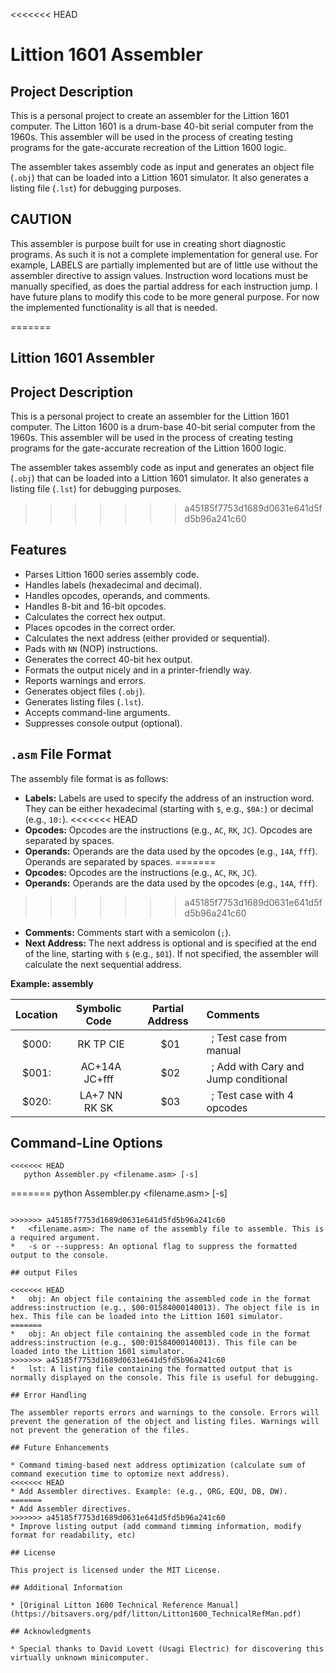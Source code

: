 <<<<<<< HEAD
# Littion 1601 Assembler

## Project Description

This is a personal project to create an assembler for the Littion 1601 computer. The Litton 1601 is a drum-base 40-bit serial computer from the 1960s. This assembler will be used in the process of creating testing programs for the gate-accurate recreation of the Littion 1600 logic.

The assembler takes assembly code as input and generates an object file (`.obj`) that can be loaded into a Littion 1601 simulator. It also generates a listing file (`.lst`) for debugging purposes.

## CAUTION

This assembler is purpose built for use in creating short diagnostic programs. As such it is not a complete implementation for general use. For example, LABELS are partially implemented but are of little use without the assembler directive to assign values. Instruction word locations must be manually specified, as does the partial address for each instruction jump. I have future plans to modify this code to be more general purpose. For now the implemented functionality is all that is needed.

=======
## Littion 1601 Assembler

## Project Description

This is a personal project to create an assembler for the Littion 1601 computer. The Litton 1600 is a drum-base 40-bit serial computer from the 1960s. This assembler will be used in the process of creating testing programs for the gate-accurate recreation of the Littion 1600 logic.

The assembler takes assembly code as input and generates an object file (`.obj`) that can be loaded into a Littion 1601 simulator. It also generates a listing file (`.lst`) for debugging purposes.

>>>>>>> a45185f7753d1689d0631e641d5fd5b96a241c60
## Features

*   Parses Littion 1600 series assembly code.
*   Handles labels (hexadecimal and decimal).
*   Handles opcodes, operands, and comments.
*   Handles 8-bit and 16-bit opcodes.
*   Calculates the correct hex output.
*   Places opcodes in the correct order.
*   Calculates the next address (either provided or sequential).
*   Pads with `NN` (NOP) instructions.
*   Generates the correct 40-bit hex output.
*   Formats the output nicely and in a printer-friendly way.
*   Reports warnings and errors.
*   Generates object files (`.obj`).
*   Generates listing files (`.lst`).
*   Accepts command-line arguments.
*   Suppresses console output (optional).

## `.asm` File Format

The assembly file format is as follows:

*   **Labels:** Labels are used to specify the address of an instruction word. They can be either hexadecimal (starting with `$`, e.g., `$0A:`) or decimal (e.g., `10:`).
<<<<<<< HEAD
*   **Opcodes:** Opcodes are the instructions (e.g., `AC`, `RK`, `JC`). Opcodes are separated by spaces.
*   **Operands:** Operands are the data used by the opcodes (e.g., `14A`, `fff`). Operands are separated by spaces.
=======
*   **Opcodes:** Opcodes are the instructions (e.g., `AC`, `RK`, `JC`).
*   **Operands:** Operands are the data used by the opcodes (e.g., `14A`, `fff`).
>>>>>>> a45185f7753d1689d0631e641d5fd5b96a241c60
*   **Comments:** Comments start with a semicolon (`;`).
*   **Next Address:** The next address is optional and is specified at the end of the line, starting with `$` (e.g., `$01`). If not specified, the assembler will calculate the next sequential address.

**Example: assembly**

|Location     |   Symbolic Code  | Partial Address|      Comments      |
| :----:      | :----:      | :----:      | :----      |
|$000:       | &ensp;RK TP CIE          | &ensp;$01       |  &ensp;; Test case from manual |
|$001:       | &ensp;AC+14A  JC+fff     | &ensp;$02       |  &ensp;; Add with Cary and Jump conditional |
|$020:       | &ensp;LA+7  NN  RK  SK   | &ensp;$03       |  &ensp;; Test case with 4 opcodes |

## Command-Line Options
```
<<<<<<< HEAD
   python Assembler.py <filename.asm> [-s]
```
=======
    python Assembler.py <filename.asm> [-s]
```

>>>>>>> a45185f7753d1689d0631e641d5fd5b96a241c60
*   <filename.asm>: The name of the assembly file to assemble. This is a required argument.
*   -s or --suppress: An optional flag to suppress the formatted output to the console.

## output Files

<<<<<<< HEAD
*   obj: An object file containing the assembled code in the format address:instruction (e.g., $00:01584000140013). The object file is in hex. This file can be loaded into the Littion 1601 simulator.
=======
*   obj: An object file containing the assembled code in the format address:instruction (e.g., $00:01584000140013). This file can be loaded into the Littion 1601 simulator.
>>>>>>> a45185f7753d1689d0631e641d5fd5b96a241c60
*   lst: A listing file containing the formatted output that is normally displayed on the console. This file is useful for debugging.

## Error Handling

The assembler reports errors and warnings to the console. Errors will prevent the generation of the object and listing files. Warnings will not prevent the generation of the files.

## Future Enhancements

* Command timing-based next address optimization (calculate sum of command execution time to optomize next address).
<<<<<<< HEAD
* Add Assembler directives. Example: (e.g., ORG, EQU, DB, DW).
=======
* Add Assembler directives. 
>>>>>>> a45185f7753d1689d0631e641d5fd5b96a241c60
* Improve listing output (add command timming information, modify format for readability, etc)

## License

This project is licensed under the MIT License.

## Additional Information

* [Original Litton 1600 Technical Reference Manual](https://bitsavers.org/pdf/litton/Litton1600_TechnicalRefMan.pdf)

## Acknowledgments

* Special thanks to David Lovett (Usagi Electric) for discovering this virtually unknown minicomputer.

